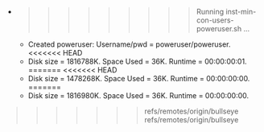 * >>>>>>>>> Running inst-min-con-users-poweruser.sh ...
  * Created poweruser: Username/pwd = poweruser/poweruser.
<<<<<<< HEAD
  * Disk size = 1816788K. Space Used = 36K. Runtime = 00:00:00:01.
=======
<<<<<<< HEAD
  * Disk size = 1478268K. Space Used = 36K. Runtime = 00:00:00:00.
=======
  * Disk size = 1816980K. Space Used = 36K. Runtime = 00:00:00:00.
>>>>>>> refs/remotes/origin/bullseye
>>>>>>> refs/remotes/origin/bullseye
